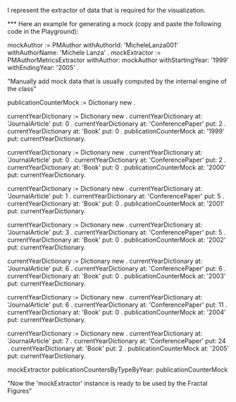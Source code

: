 I represent the extractor of data that is required for the visualization.

*** Here an example for generating a mock (copy and paste the following code in the Playground):

mockAuthor := PMAuthor withAuthorId: 'MicheleLanza001' withAuthorName: 'Michele Lanza' .
mockExtractor := PMAuthorMetricsExtractor withAuthor: mockAuthor withStartingYear: '1999' withEndingYear: '2005' .

"Manually add mock data that is usually computed by the internal engine of the class"

publicationCounterMock := Dictionary new .

currentYearDictionary := Dictionary new .
currentYearDictionary at: 'JournalArticle' put: 0 .
currentYearDictionary at: 'ConferencePaper' put: 2 .
currentYearDictionary at: 'Book' put: 0 .
publicationCounterMock at: '1999' put: currentYearDictionary.

currentYearDictionary := Dictionary new .
currentYearDictionary at: 'JournalArticle' put: 0 .
currentYearDictionary at: 'ConferencePaper' put: 2 .
currentYearDictionary at: 'Book' put: 0 .
publicationCounterMock at: '2000' put: currentYearDictionary.

currentYearDictionary := Dictionary new .
currentYearDictionary at: 'JournalArticle' put: 1 .
currentYearDictionary at: 'ConferencePaper' put: 5 .
currentYearDictionary at: 'Book' put: 0 .
publicationCounterMock at: '2001' put: currentYearDictionary.

currentYearDictionary := Dictionary new .
currentYearDictionary at: 'JournalArticle' put: 3 .
currentYearDictionary at: 'ConferencePaper' put: 5 .
currentYearDictionary at: 'Book' put: 0 .
publicationCounterMock at: '2002' put: currentYearDictionary.

currentYearDictionary := Dictionary new .
currentYearDictionary at: 'JournalArticle' put: 6 .
currentYearDictionary at: 'ConferencePaper' put: 6 .
currentYearDictionary at: 'Book' put: 0 .
publicationCounterMock at: '2003' put: currentYearDictionary.

currentYearDictionary := Dictionary new .
currentYearDictionary at: 'JournalArticle' put: 6 .
currentYearDictionary at: 'ConferencePaper' put: 11 .
currentYearDictionary at: 'Book' put: 0 .
publicationCounterMock at: '2004' put: currentYearDictionary.

currentYearDictionary := Dictionary new .
currentYearDictionary at: 'JournalArticle' put: 7 .
currentYearDictionary at: 'ConferencePaper' put: 24 .
currentYearDictionary at: 'Book' put: 2 .
publicationCounterMock at: '2005' put: currentYearDictionary.

mockExtractor publicationCountersByTypeByYear: publicationCounterMock

"Now the 'mockExtractor' instance is ready to be used by the Fractal Figures"